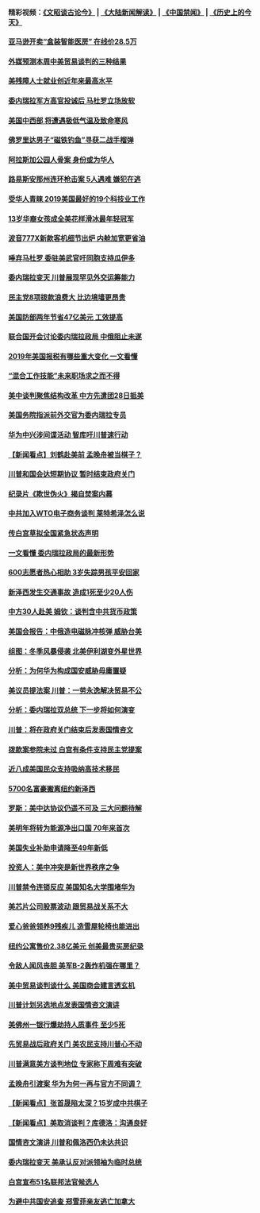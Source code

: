 #### 精彩视频：[《文昭谈古论今》](https://github.com/gfw-breaker/wenzhao/blob/master/README.md?t=01272130) | [《大陆新闻解读》](https://github.com/gfw-breaker/ntdtv-comedy/blob/master/README.md?t=01272130) | [《中国禁闻》](https://github.com/gfw-breaker/ntdtv-news/blob/master/README.md?t=01272130) | [《历史上的今天》](https://github.com/gfw-breaker/today-in-history/blob/master/README.md?t=01272130) 

#### [亚马逊开卖“盒装智能医房” 在线价28.5万](../pages/nsc412/n11006269.md?t=01272130) 

#### [外媒预测本周中美贸易谈判的三种结果](../pages/nsc412/n11006293.md?t=01272130) 

#### [美残障人士就业创近年来最高水平](../pages/nsc412/n11006141.md?t=01272130) 

#### [委内瑞拉军方高官投诚后 马杜罗立场放软](../pages/nsc412/n11006068.md?t=01272130) 

#### [美国中西部 将遭遇极低气温及致命寒风](../pages/nsc412/n11006119.md?t=01272130) 

#### [佛罗里达男子“磁铁钓鱼”寻获二战手榴弹](../pages/nsc412/n11006024.md?t=01272130) 

#### [阿拉斯加公园人骨案 身份或为华人](../pages/nsc412/n11005907.md?t=01272130) 

#### [路易斯安那州连环枪击案 5人遇难 嫌犯在逃](../pages/nsc412/n11005912.md?t=01272130) 

#### [受华人青睐 2019美国最好的19个科技业工作](../pages/nsc412/n10997843.md?t=01272130) 

#### [13岁华裔女孩成全美花样滑冰最年轻冠军](../pages/nsc412/n11004513.md?t=01272130) 

#### [波音777X新款客机细节出炉 内舱加宽更省油](../pages/nsc412/n11005089.md?t=01272130) 

#### [唾弃马杜罗 委驻美武官吁同胞支持瓜伊多](../pages/nsc412/n11004923.md?t=01272130) 

#### [委内瑞拉变天 川普展现罕见外交运筹能力](../pages/nsc412/n11004848.md?t=01272130) 

#### [民主党8项拨款浪费大 比边境墙更昂贵](../pages/nsc412/n11004806.md?t=01272130) 

#### [美国防部两年节省47亿美元 工效提高](../pages/nsc412/n11004731.md?t=01272130) 

#### [联合国开会讨论委内瑞拉政局 中俄阻止未遂](../pages/nsc412/n11004660.md?t=01272130) 

#### [2019年美国报税有哪些重大变化 一文看懂](../pages/nsc412/n11004533.md?t=01272130) 

#### [“混合工作技能”未来职场求之而不得](../pages/nsc412/n11002310.md?t=01272130) 

#### [美中谈判聚焦结构改革 中方先遣团28日抵美](../pages/nsc412/n11003280.md?t=01272130) 

#### [美国务院指派前外交官为委内瑞拉专员](../pages/nsc412/n11002915.md?t=01272130) 

#### [华为中兴涉间谍活动 智库吁川普速行动](../pages/nsc412/n11002224.md?t=01272130) 

#### [【新闻看点】刘鹤赴美前 孟晚舟被当棋子？](../pages/nsc412/n11002303.md?t=01272130) 

#### [川普和国会达短期协议 暂时结束政府关门](../pages/nsc412/n11002604.md?t=01272130) 

#### [纪录片《欺世伪火》揭自焚案内幕](../pages/nsc412/n11002664.md?t=01272130) 

#### [中共加入WTO电子商务谈判 莱特希泽怎么说](../pages/nsc412/n11002384.md?t=01272130) 

#### [传白宫草拟全国紧急状态声明](../pages/nsc412/n11002553.md?t=01272130) 

#### [一文看懂 委内瑞拉政局的最新形势](../pages/nsc412/n11002529.md?t=01272130) 

#### [600志愿者热心相助 3岁失踪男孩平安回家](../pages/nsc412/n11001829.md?t=01272130) 

#### [新泽西发生交通事故 造成1死至少20人伤](../pages/nsc412/n11001578.md?t=01272130) 

#### [中方30人赴美 姆钦：谈判含中共货币政策](../pages/nsc412/n11000480.md?t=01272130) 

#### [美国会报告：中俄造电磁脉冲核弹 威胁台美](../pages/nsc412/n11001011.md?t=01272130) 

#### [组图：冬季风暴侵袭 北美伊利湖变外星世界](../pages/nsc412/n11000660.md?t=01272130) 

#### [分析：为何华为构成国安威胁毋庸置疑](../pages/nsc412/n10999862.md?t=01272130) 

#### [美议员提法案 川普：一劳永逸解决贸易不公](../pages/nsc412/n11000269.md?t=01272130) 

#### [分析：委内瑞拉双总统 下一步将如何演变](../pages/nsc412/n10999629.md?t=01272130) 

#### [川普：将在政府关门结束后发表国情咨文](../pages/nsc412/n11000030.md?t=01272130) 

#### [拨款案参院未过 白宫有条件支持民主党提案](../pages/nsc412/n10999946.md?t=01272130) 

#### [近八成美国民众支持吸纳高技术移民](../pages/nsc412/n10999709.md?t=01272130) 

#### [5700名富豪搬离纽约新泽西](../pages/nsc412/n10999915.md?t=01272130) 

#### [罗斯：美中达协议仍遥不可及 三大问题待解](../pages/nsc412/n10999637.md?t=01272130) 

#### [美明年将转为能源净出口国 70年来首次](../pages/nsc412/n10999710.md?t=01272130) 

#### [美国失业补助申请降至49年新低](../pages/nsc412/n10999698.md?t=01272130) 

#### [投资人：美中冲突是新世界秩序之争](../pages/nsc412/n10999607.md?t=01272130) 

#### [川普禁令连锁反应 美国知名大学围堵华为](../pages/nsc412/n10999500.md?t=01272130) 

#### [美芯片公司股票波动 跟贸易战关系不大](../pages/nsc412/n10999476.md?t=01272130) 

#### [爱心爸爸领养9残疾儿 造雪屋轮椅也能进出](../pages/nsc412/n10999179.md?t=01272130) 

#### [纽约公寓售价2.38亿美元 创美最贵买房纪录](../pages/nsc412/n10998973.md?t=01272130) 

#### [令敌人闻风丧胆 美军B-2轰炸机强在哪里？](../pages/nsc412/n10998237.md?t=01272130) 

#### [美中贸易谈判谈什么 美国商会建言透玄机](../pages/nsc412/n10997587.md?t=01272130) 

#### [川普计划另选地点发表国情咨文演讲](../pages/nsc412/n10997316.md?t=01272130) 

#### [美佛州一银行爆劫持人质事件 至少5死](../pages/nsc412/n10997282.md?t=01272130) 

#### [先贸易战后政府关门 美农民支持川普心不动](../pages/nsc412/n10997328.md?t=01272130) 

#### [川普满意美方谈判地位 专家称下周难有突破](../pages/nsc412/n10997361.md?t=01272130) 

#### [孟晚舟引渡案 华为为何一再与官方不同调？](../pages/nsc412/n10996914.md?t=01272130) 

#### [【新闻看点】张首晟陷太深？15岁成中共棋子](../pages/nsc412/n10997054.md?t=01272130) 

#### [【新闻看点】美取消谈判？库德洛：沟通良好](../pages/nsc412/n10997053.md?t=01272130) 

#### [国情咨文演讲 川普和佩洛西仍未达共识](../pages/nsc412/n10997243.md?t=01272130) 

#### [委内瑞拉变天 美承认反对派领袖为临时总统](../pages/nsc412/n10997224.md?t=01272130) 

#### [白宫宣布51名联邦法官候选人](../pages/nsc412/n10997228.md?t=01272130) 

#### [为避中共国安追查 郑雪菲亲友逃亡加拿大](../pages/nsc412/n10997240.md?t=01272130) 

